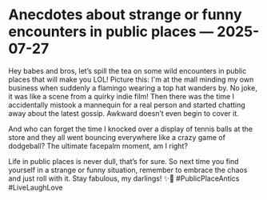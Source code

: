 # Anecdotes about strange or funny encounters in public places — 2025-07-27

Hey babes and bros, let’s spill the tea on some wild encounters in public places that will make you LOL! Picture this: I'm at the mall minding my own business when suddenly a flamingo wearing a top hat wanders by. No joke, it was like a scene from a quirky indie film! Then there was the time I accidentally mistook a mannequin for a real person and started chatting away about the latest gossip. Awkward doesn’t even begin to cover it.

And who can forget the time I knocked over a display of tennis balls at the store and they all went bouncing everywhere like a crazy game of dodgeball? The ultimate facepalm moment, am I right?

Life in public places is never dull, that’s for sure. So next time you find yourself in a strange or funny situation, remember to embrace the chaos and just roll with it. Stay fabulous, my darlings! ✨🌟 #PublicPlaceAntics #LiveLaughLove